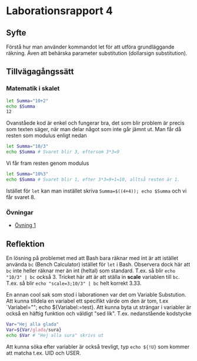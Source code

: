 # Laborationsrapport 4 #

## Syfte ##
Förstå hur man använder kommandot let för att utföra grundläggande räkning. Även att behärska parameter substitution (dollarsign substitution).

## Tillvägagångssätt ##

### Matematik i skalet ###
```bash
let Summa="10+2"
echo $Summa
12
```

Ovanståede kod är enkel och fungerar bra, det som blir problem är precis som texten säger, när man delar något som inte går jämnt ut. Man får då resten som modulus enligt nedan
```bash
let Summa="10/3"
echo $Summa # Svaret blir 3, eftersom 3*3=9
```

Vi får fram resten genom modulus
```bash
let Summa="10%3"
echo $Summa # Svaret blir 1, efter 3*3=9+1=10, alltså resten är 1.
```

Istället för `let` kan man instället skriva `Summa=$((4+4)); echo $Summa` och vi får svaret 8.

### Övningar ###
* [Övning 1](https://github.com/jackbenny/scripts_grundkurs/blob/master/Labb4/ovning1.sh)

## Reflektion ##
En lösning på problemet med att Bash bara räknar med int är att istället använda `bc` (Bench Calculator) istället för `let` i Bash.
Observera dock här att `bc` inte heller räknar mer än int (heltal) som standard. T.ex. så blir `echo "10/3" | bc` också 3. Tricket här att är att ställa in __scale__ variablen till `bc`. T.ex. så blir `echo "scale=3;10/3" | bc` helt korrekt 3.33.

En annan cool sak som stod i laborationen var det om Variable Substution. Att kunna tilldela en variabel ett specifikt värde om den är tom, t.ex `Variabel=""; echo ${Variabel:=test}.
Att kunna byta ut strängar i variabler är också en häftig funktion och väldigt "sed lik". T.ex. nedanstående kodstycke
```bash
Var="Hej alla glada"
Var=${Var/glada/sura}
echo $Var # "Hej alla sura" skrivs ut
```

Att kunna söka efter variabler är också trevligt, typ `echo ${!U}` som kommer att matcha t.ex. UID och USER.

